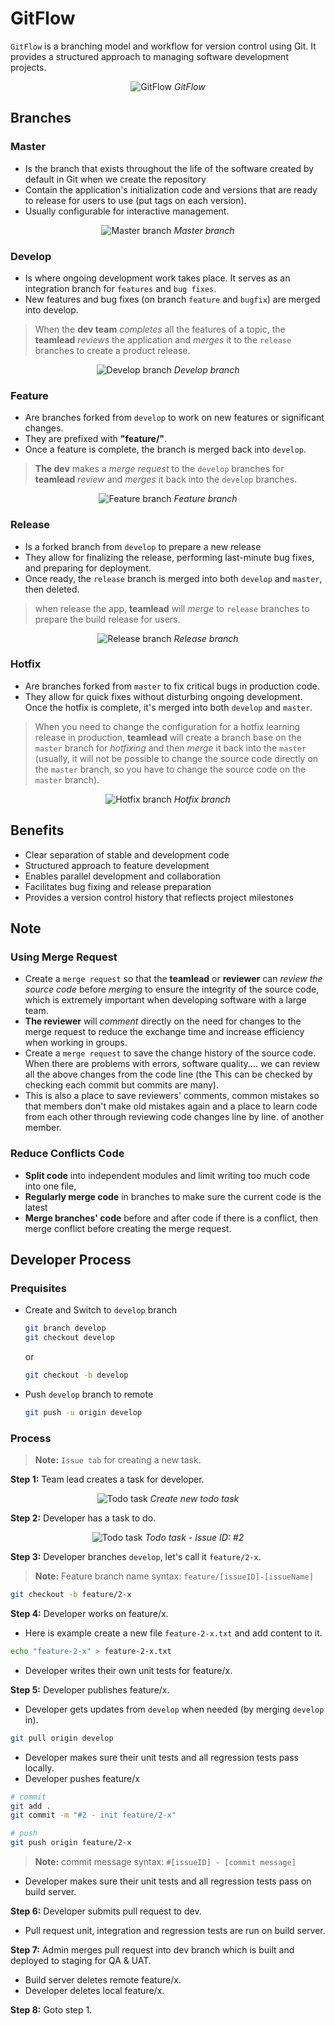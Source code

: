# GitFlow

`GitFlow` is a branching model and workflow for version control using Git. It provides a structured approach to managing software development projects.

<div align="center">

![GitFlow](assets/GitFlow/gitflow.png)
<i> GitFlow </i>

</div>

## Branches

### Master

-  Is the branch that exists throughout the life of the software created by default in Git when we create the repository
-  Contain the application's initialization code and versions that are ready to release for users to use (put tags on each version).
-  Usually configurable for interactive management.

<div align="center">

![Master branch](./assets/GitFlow/master.png)
<i> Master branch </i>

</div>

### Develop

-  Is where ongoing development work takes place. It serves as an integration branch for `features` and `bug fixes`.
-  New features and bug fixes (on branch `feature` and `bugfix`) are merged into develop.

> When the **dev team** _completes_ all the features of a topic, the **teamlead** _reviews_ the application and _merges_ it to the `release` branches to create a product release.

<div align="center">

![Develop branch](./assets/GitFlow/dev.png)
<i>Develop branch </i>

</div>

### Feature

-  Are branches forked from `develop` to work on new features or significant changes.
-  They are prefixed with **"feature/"**.
-  Once a feature is complete, the branch is merged back into `develop`.

> **The dev** makes a _merge request_ to the `develop` branches for **teamlead** _review_ and _merges_ it back into the `develop` branches.

<div align="center">

![Feature branch](./assets/GitFlow/feature.png)
<i>Feature branch </i>

</div>

### Release

-  Is a forked branch from `develop` to prepare a new release
-  They allow for finalizing the release, performing last-minute bug fixes, and preparing for deployment.
-  Once ready, the `release` branch is merged into both `develop` and `master`, then deleted.

> when release the app, **teamlead** will _merge_ to `release` branches to prepare the build release for users.

<div align="center">

![Release branch](./assets/GitFlow/release.png)
<i>Release branch </i>

</div>

### Hotfix

-  Are branches forked from `master` to fix critical bugs in production code.
-  They allow for quick fixes without disturbing ongoing development. Once the hotfix is complete, it's merged into both `develop` and `master`.

> When you need to change the configuration for a hotfix learning release in production, **teamlead** will create a branch base on the `master` branch for _hotfixing_ and then _merge_ it back into the `master` (usually, it will not be possible to change the source code directly on the `master` branch, so you have to change the source code on the `master` branch).

<div align="center">

![Hotfix branch](./assets/GitFlow/hotfix.png)
<i>Hotfix branch </i>

</div>

## Benefits

-  Clear separation of stable and development code
-  Structured approach to feature development
-  Enables parallel development and collaboration
-  Facilitates bug fixing and release preparation
-  Provides a version control history that reflects project milestones

## Note

### Using Merge Request

-  Create a `merge request` so that the **teamlead** or **reviewer** can _review the source code_ before _merging_ to ensure the integrity of the source code, which is extremely important when developing software with a large team.
-  **The reviewer** will _comment_ directly on the need for changes to the merge request to reduce the exchange time and increase efficiency when working in groups.
-  Create a `merge request` to save the change history of the source code. When there are problems with errors, software quality.... we can review all the above changes from the code line (the This can be checked by checking each commit but commits are many).
-  This is also a place to save reviewers' comments, common mistakes so that members don't make old mistakes again and a place to learn code from each other through reviewing code changes line by line. of another member.

### Reduce Conflicts Code

-  **Split code** into independent modules and limit writing too much code into one file,
-  **Regularly merge code** in branches to make sure the current code is the latest
-  **Merge branches' code** before and after code if there is a conflict, then merge conflict before creating the merge request.

## Developer Process

### Prequisites

-  Create and Switch to `develop` branch

   ```sh
   git branch develop
   git checkout develop
   ```

   or

   ```sh
   git checkout -b develop
   ```

-  Push `develop` branch to remote

   ```sh
   git push -u origin develop
   ```

### Process

> **Note:** `Issue tab` for creating a new task.

**Step 1:** Team lead creates a task for developer.

<div align="center">

![Todo task](assets/GitFlow/Dev-Proc/create-issue.png)
<i>Create new todo task</i>

</div>

**Step 2:** Developer has a task to do.

<div align="center">

![Todo task](assets/GitFlow/Dev-Proc/issue.png)
<i>Todo task - Issue ID: #2</i>

</div>

**Step 3:** Developer branches `develop`, let's call it `feature/2-x`.

> **Note:** Feature branch name syntax: `feature/[issueID]-[issueName]`

```sh
git checkout -b feature/2-x
```

**Step 4:** Developer works on feature/x.

-  Here is example create a new file `feature-2-x.txt` and add content to it.

```sh
echo "feature-2-x" > feature-2-x.txt
```

-  Developer writes their own unit tests for feature/x.

**Step 5:** Developer publishes feature/x.

-  Developer gets updates from `develop` when needed (by merging `develop` in).

```sh
git pull origin develop
```

-  Developer makes sure their unit tests and all regression tests pass locally.
-  Developer pushes feature/x

```sh
# commit
git add .
git commit -m "#2 - init feature/2-x"

# push
git push origin feature/2-x
```

> **Note:** commit message syntax: `#[issueID] - [commit message]`

-  Developer makes sure their unit tests and all regression tests pass on build server.

**Step 6:** Developer submits pull request to dev.

-  Pull request unit, integration and regression tests are run on build server.

**Step 7:** Admin merges pull request into dev branch which is built and deployed to staging for QA & UAT.

-  Build server deletes remote feature/x.
-  Developer deletes local feature/x.

**Step 8:** Goto step 1.
